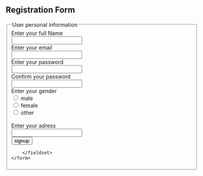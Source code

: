 <!DOCTYPE html>
<html lang="en">
<head>
    <meta charset="UTF-8">
    <meta name="viewport" content="width=device-width, initial-scale=1.0">
    <title>Assignment 1</title>
</head>
<body>
    <h2>Registration Form</h2>
    <form>
        <fieldset>
            <legend>User personal information</legend>
            <label for="neme">Enter your full Name</label><br>
            <input type="text"><br>
            <label for="email">Enter your email</label><br>
            <input type="text"><br>
            <label for="password">Enter your password</label><br>
            <input type="text"><br>
            <label for="confirm password">Confirm your password</label><br>
            <input type="text"><br>
            <label for="gender">Enter your gender</label><br>
            <input type="radio" name="male" id="gender">
            <label for="male">male</label><br>
            <input type="radio" name="female" id="gender">
            <label for="female">female</label><br>
            <input type="radio" name="other" id="gender">
            <label for="other">other</label><br><br>
            <label for="address">Enter your adress</label><br>
            <input type="text"><br>
            <input type="submit" value="signup">
            

            

        </fieldset>
    </form>
</body>
</html>
    

